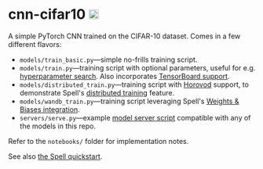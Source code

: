 # cnn-cifar10 <a href="https://web.spell.ml/workspace_create?workspaceName=cnn-cifar10&githubUrl=https%3A%2F%2Fgithub.com%2Fspellml%2Fccn-cifar10&pip=pillow"><img src=https://spell.ml/badge.svg height=20px/></a>

A simple PyTorch CNN trained on the CIFAR-10 dataset. Comes in a few different flavors:

* `models/train_basic.py`&mdash;simple no-frills training script.
* `models/train.py`&mdash;training script with optional parameters, useful for e.g. [hyperparameter search](https://spell.ml/docs/hyper_searches/). Also incorporates [TensorBoard support](https://spell.ml/docs/tensorboard_tutorial/).
* `models/distributed_train.py`&mdash;training script with [Horovod](https://github.com/horovod/horovod) support, to demonstrate Spell's [distributed training](https://spell.ml/docs/distributed_runs/) feature.
* `models/wandb_train.py`&mdash;training script leveraging Spell's [Weights & Biases integration](https://spell.ml/docs/integrating_wandb/).
* `servers/serve.py`&mdash;example [model server script](https://spell.ml/docs/model_servers/) compatible with any of the models in this repo.

Refer to the `notebooks/` folder for implementation notes.

See also [the Spell quickstart](https://spell.ml/docs/quickstart/).

